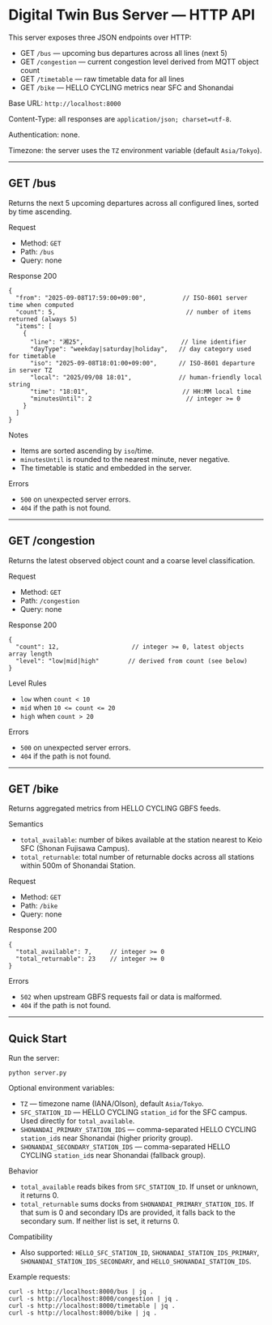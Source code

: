 # Digital Twin Bus Server — HTTP API

This server exposes three JSON endpoints over HTTP:

- GET `/bus` — upcoming bus departures across all lines (next 5)
- GET `/congestion` — current congestion level derived from MQTT object count
- GET `/timetable` — raw timetable data for all lines
- GET `/bike` — HELLO CYCLING metrics near SFC and Shonandai

Base URL: `http://localhost:8000`

Content-Type: all responses are `application/json; charset=utf-8`.

Authentication: none.

Timezone: the server uses the `TZ` environment variable (default `Asia/Tokyo`).

---

## GET /bus

Returns the next 5 upcoming departures across all configured lines, sorted by time ascending.

Request
- Method: `GET`
- Path: `/bus`
- Query: none

Response 200
```
{
  "from": "2025-09-08T17:59:00+09:00",          // ISO-8601 server time when computed
  "count": 5,                                    // number of items returned (always 5)
  "items": [
    {
      "line": "湘25",                           // line identifier
      "dayType": "weekday|saturday|holiday",   // day category used for timetable
      "iso": "2025-09-08T18:01:00+09:00",      // ISO-8601 departure in server TZ
      "local": "2025/09/08 18:01",             // human-friendly local string
      "time": "18:01",                          // HH:MM local time
      "minutesUntil": 2                          // integer >= 0
    }
  ]
}
```

Notes
- Items are sorted ascending by `iso`/time.
- `minutesUntil` is rounded to the nearest minute, never negative.
- The timetable is static and embedded in the server.

Errors
- `500` on unexpected server errors.
- `404` if the path is not found.

---

## GET /congestion

Returns the latest observed object count and a coarse level classification.

Request
- Method: `GET`
- Path: `/congestion`
- Query: none

Response 200
```
{
  "count": 12,                    // integer >= 0, latest objects array length
  "level": "low|mid|high"        // derived from count (see below)
}
```

Level Rules
- `low`  when `count < 10`
- `mid`  when `10 <= count <= 20`
- `high` when `count > 20`

Errors
- `500` on unexpected server errors.
- `404` if the path is not found.

---

## GET /bike

Returns aggregated metrics from HELLO CYCLING GBFS feeds.

Semantics
- `total_available`: number of bikes available at the station nearest to Keio SFC (Shonan Fujisawa Campus).
- `total_returnable`: total number of returnable docks across all stations within 500m of Shonandai Station.

Request
- Method: `GET`
- Path: `/bike`
- Query: none

Response 200
```
{
  "total_available": 7,     // integer >= 0
  "total_returnable": 23    // integer >= 0
}
```

Errors
- `502` when upstream GBFS requests fail or data is malformed.
- `404` if the path is not found.

---

## Quick Start

Run the server:

```
python server.py
```

Optional environment variables:
- `TZ` — timezone name (IANA/Olson), default `Asia/Tokyo`.
- `SFC_STATION_ID` — HELLO CYCLING `station_id` for the SFC campus. Used directly for `total_available`.
- `SHONANDAI_PRIMARY_STATION_IDS` — comma-separated HELLO CYCLING `station_id`s near Shonandai (higher priority group).
- `SHONANDAI_SECONDARY_STATION_IDS` — comma-separated HELLO CYCLING `station_id`s near Shonandai (fallback group).

Behavior
- `total_available` reads bikes from `SFC_STATION_ID`. If unset or unknown, it returns 0.
- `total_returnable` sums docks from `SHONANDAI_PRIMARY_STATION_IDS`. If that sum is 0 and secondary IDs are provided, it falls back to the secondary sum. If neither list is set, it returns 0.

Compatibility
- Also supported: `HELLO_SFC_STATION_ID`, `SHONANDAI_STATION_IDS_PRIMARY`, `SHONANDAI_STATION_IDS_SECONDARY`, and `HELLO_SHONANDAI_STATION_IDS`.

Example requests:

```
curl -s http://localhost:8000/bus | jq .
curl -s http://localhost:8000/congestion | jq .
curl -s http://localhost:8000/timetable | jq .
curl -s http://localhost:8000/bike | jq .
```
